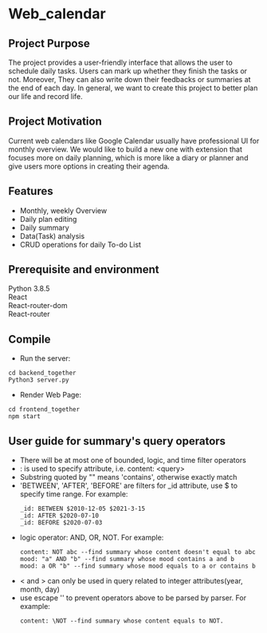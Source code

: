 Web_calendar
====================
Project Purpose
-----------------

The project provides a user-friendly interface that allows the user to schedule daily tasks. Users can mark up whether they finish the tasks or not. Moreover, They can also write down their feedbacks or summaries at the end of each day. In general, we want to create this project to better plan our life and record life.

Project Motivation
-------------------

Current web calendars like Google Calendar usually have professional UI for monthly overview. We would like to build a new one with extension that focuses more on daily planning, which is more like a diary or planner and give users more options in creating their agenda.

Features
---------------
- Monthly, weekly Overview
- Daily plan editing
- Daily summary
- Data(Task) analysis
- CRUD operations for daily To-do List

Prerequisite and environment
-------------
Python 3.8.5\
React\
React-router-dom\
React-router

Compile
---------------
* Run the server:
```
cd backend_together
Python3 server.py
```
* Render Web Page:
```
cd frontend_together
npm start
```
User guide for summary's query operators
------------
* There will be at most one of bounded, logic, and time filter operators
* : is used to specify attribute, i.e. content: \<query\>
* Substring quoted by "" means 'contains', otherwise exactly match
* 'BETWEEN', 'AFTER', 'BEFORE' are filters for _id attribute, use $ to specify time range. For example:
    ```
    _id: BETWEEN $2010-12-05 $2021-3-15
    _id: AFTER $2020-07-10
    _id: BEFORE $2020-07-03
    ```
* logic operator: AND, OR, NOT. For example:
    ```
    content: NOT abc --find summary whose content doesn't equal to abc
    mood: "a" AND "b" --find summary whose mood contains a and b
    mood: a OR "b" --find summary whose mood equals to a or contains b
    ```
* \< and \> can only be used in query related to integer attributes(year, month, day)
* use escape '\' to prevent operators above to be parsed by parser. For example:
    ```
    content: \NOT --find summary whose content equals to NOT.
    ```
